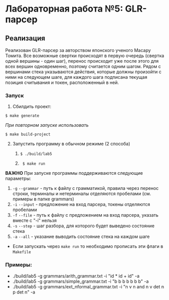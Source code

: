 # Лабораторная работа №5: GLR-парсер

## Реализация

Реализован GLR-парсер за авторством японского ученого Масару Томита. Все возможные свертки происходят в первую очередь (свертка одной вершины - один шаг), перенос происходит уже после этого для всех вершин одновременно, поэтому считается одним шагом. Рядом с вершинами стека указываются действия, которые должны произойти с ними на следующем шаге, для каждого шага подписана текущая позиция считывания и токен, расположенный в ней.

### Запуск

1) Сбилдить проект:
```
$ make generate
```
*При повторном запуске использовать*
```
$ make build-project
```
2) Запустить программу в обычном режиме (2 способа)
    1) ```
       $ ./build/lab5
       ```
    2) ```
        $ make run 
       ```
**ВАЖНО** При запуске программы поддерживаются следующие параметры:

1) `-g` `--grammar` - путь к файлу с грамматикой, правила через перенос строки, терминалы и нетерминалы отделяются пробелами (см. примеры в папке grammars)
2) `-i` `--input` - предложение на вход парсера, токены отделяются пробелами
3) `-f` `--file` - путь к файлу с предложением на вход парсера, указать вместе с "-i" нельзя
4) `-s` `--step` - шаг разбора, для которого будет выведено состояние стека
4) `-a` `--all` - указание выводить состояние стека на каждом шаге

* Если запускать через `make run` то необходимо прописать эти флаги в `Makefile`

### Примеры:
- ./build/lab5 -g grammars/arith_grammar.txt -i "id * id + id" -a
- ./build/lab5 -g grammars/simple_grammar.txt -i "b b b b b b b" -a
- ./build/lab5 -g grammars/ext_nformal_grammar.txt -i "n v n and n v det n p det n" -a
